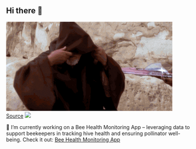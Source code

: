 ## Hi there 👋
![](https://raw.githubusercontent.com/timbolo6/timbolo6/main/gifs/Obi_Wan_Kenobi_Hello_GIF_by_Star_Wars.gif)  
[Source](https://media1.giphy.com/media/v1.Y2lkPTc5MGI3NjExd3QxcXkxYXFldmlyeDlwYXIzYnFyajZoZXZ0Z2N5OGV3YXJjOWk2biZlcD12MV9pbnRlcm5hbF9naWZfYnlfaWQmY3Q9Zw/3ornk57KwDXf81rjWM/giphy.gif)
![](https://komarev.com/ghpvc/?username=timbolo6)


🔭 I’m currently working on a Bee Health Monitoring App – leveraging data to support beekeepers in tracking hive health and ensuring pollinator well-being.
Check it out: [Bee Health Monitoring App](https://bee-health-monitoring.streamlit.app/)  

<!--
**timbolo6/timbolo6** is a ✨ _special_ ✨ repository because its `README.md` (this file) appears on your GitHub profile.

Here are some ideas to get you started:

- 🔭 I’m currently working on ...
- 🌱 I’m currently learning ...
- 👯 I’m looking to collaborate on ...
- 🤔 I’m looking for help with ...
- 💬 Ask me about ...
- 📫 How to reach me: ...
- 😄 Pronouns: ...
- ⚡ Fun fact: ...
-->
